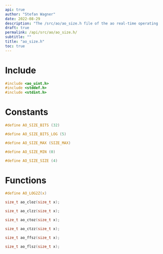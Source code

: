 ```yaml
---
api: true
author: "Stefan Wagner"
date: 2022-08-29
description: "The /src/ao/ao_size.h file of the ao real-time operating system."
draft: true
permalink: /api/src/ao/ao_size.h/
subtitle: ""
title: "ao_size.h"
toc: true
---
```


# Include

```c
#include <ao_uint.h>
#include <stddef.h>
#include <stdint.h>
```

# Constants

```c
#define AO_SIZE_BITS (32)
```

```c
#define AO_SIZE_BITS_LOG (5)
```

```c
#define AO_SIZE_MAX (SIZE_MAX)
```

```c
#define AO_SIZE_MIN (0)
```

```c
#define AO_SIZE_SIZE (4)
```

# Functions

```c
#define AO_LOG2Z(x)
```

```c
size_t ao_cloz(size_t x);
```

```c
size_t ao_clzz(size_t x);
```

```c
size_t ao_ctoz(size_t x);
```

```c
size_t ao_ctzz(size_t x);
```

```c
size_t ao_ffsz(size_t x);
```

```c
size_t ao_flsz(size_t x);
```

